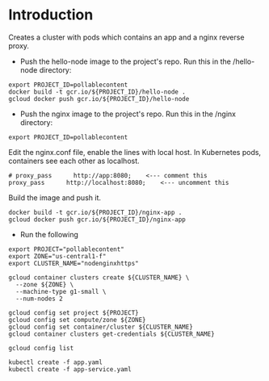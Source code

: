 # Introduction

Creates a cluster with pods which contains an app and a nginx reverse proxy.

* Push the hello-node image to the project's repo. Run this in the /hello-node directory:
```
export PROJECT_ID=pollablecontent
docker build -t gcr.io/${PROJECT_ID}/hello-node .
gcloud docker push gcr.io/${PROJECT_ID}/hello-node
```
* Push the nginx image to the project's repo. Run this in the /nginx directory:
```
export PROJECT_ID=pollablecontent
```
Edit the nginx.conf file, enable the lines with local host. In Kubernetes pods, containers see each other as localhost.
```
# proxy_pass      http://app:8080;    <--- comment this
proxy_pass      http://localhost:8080;    <--- uncomment this
```
Build the image and push it.
```
docker build -t gcr.io/${PROJECT_ID}/nginx-app .
gcloud docker push gcr.io/${PROJECT_ID}/nginx-app
```

* Run the following
```
export PROJECT="pollablecontent"
export ZONE="us-central1-f"
export CLUSTER_NAME="nodenginxhttps"

gcloud container clusters create ${CLUSTER_NAME} \
  --zone ${ZONE} \
  --machine-type g1-small \
  --num-nodes 2

gcloud config set project ${PROJECT}
gcloud config set compute/zone ${ZONE}
gcloud config set container/cluster ${CLUSTER_NAME}
gcloud container clusters get-credentials ${CLUSTER_NAME}

gcloud config list

kubectl create -f app.yaml
kubectl create -f app-service.yaml
```
